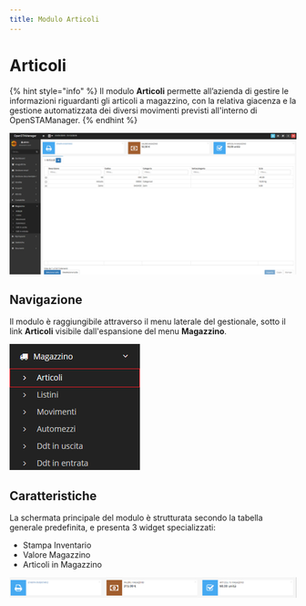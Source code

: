 ```yaml
---
title: Modulo Articoli
---
```


# Articoli

{% hint style="info" %}
Il modulo **Articoli** permette all’azienda di gestire le informazioni riguardanti gli articoli a magazzino, con la relativa giacenza e la gestione automatizzata dei diversi movimenti previsti all'interno di OpenSTAManager.
{% endhint %}

![Screenshot interfaccia articoli](../../../.gitbook/assets/interfacciaarticoli.PNG)

## Navigazione

Il modulo è raggiungibile attraverso il menu laterale del gestionale, sotto il link **Articoli** visibile dall'espansione del menu **Magazzino**.

![Screenshot navigazione articoli](../../../.gitbook/assets/navigazionearticoli.PNG)

## Caratteristiche

La schermata principale del modulo è strutturata secondo la tabella generale predefinita, e presenta 3 widget specializzati:

* Stampa Inventario
* Valore Magazzino
* Articoli in Magazzino

![Screenshot widget magazzino](../../../.gitbook/assets/widgetmagazzino.PNG)

